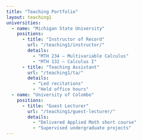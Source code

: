 ```yaml
---
title: "Teaching Portfolio"
layout: teaching1
universities:
  - name: "Michigan State University"
    positions:
      - title: "Instructor of Record"
        url: "/teaching1/instructor/"
        details:
          - "MTH 234 – Multivariable Calculus"
          - "MTH 132 – Calculus I"
      - title: "Teaching Assistant"
        url: "/teaching1/ta/"
        details:
          - "Led recitations"
          - "Held office hours"
  - name: "University of Colombo"
    positions:
      - title: "Guest Lecturer"
        url: "/teaching1/guest-lecturer/"
        details:
          - "Delivered Applied Math short course"
          - "Supervised undergraduate projects"
---
```

